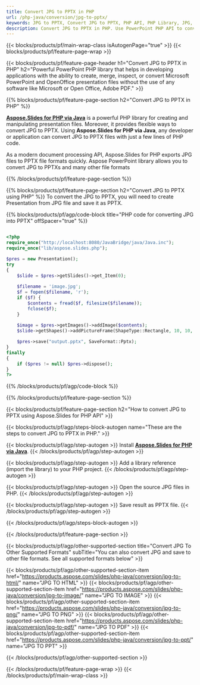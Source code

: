```yaml
---
title: Convert JPG to PPTX in PHP
url: /php-java/conversion/jpg-to-pptx/
keywords: JPG to PPTX, Convert JPG to PPTX, PHP API, PHP Library, JPG, PPTX
description: Convert JPG to PPTX in PHP. Use PowerPoint PHP API to convert JPG files to PPTX
---
```


{{< blocks/products/pf/main-wrap-class isAutogenPage="true" >}}
{{< blocks/products/pf/feature-page-wrap >}}

{{< blocks/products/pf/feature-page-header h1="Convert JPG to PPTX in PHP" h2="Powerful PowerPoint PHP library that helps in developing applications with the ability to create, merge, inspect, or convert Microsoft PowerPoint and OpenOffice presentation files without the use of any software like Microsoft or Open Office, Adobe PDF." >}}

{{% blocks/products/pf/feature-page-section h2="Convert JPG to PPTX in PHP" %}}

[**Aspose.Slides for PHP via Java**](https://products.aspose.com/slides/php-java/) is a powerful PHP library for creating and manipulating presentation files. Moreover, it provides flexible ways to convert JPG to PPTX. Using **Aspose.Slides for PHP via Java**, any developer or application can convert JPG to PPTX files with just a few lines of PHP code.

As a modern document processing API, Aspose.Slides for PHP exports JPG files to PPTX file formats quickly. Aspose PowerPoint library allows you to convert JPG to PPTXs and many other file formats

{{% /blocks/products/pf/feature-page-section %}}

{{% blocks/products/pf/feature-page-section  h2="Convert JPG to PPTX using PHP" %}}
To convert the JPG to PPTX, you will need to create Presentation from JPG file and save it as PPTX.

{{% blocks/products/pf/agp/code-block title="PHP code for converting JPG into PPTX" offSpacer="true" %}}

```php

<?php
require_once("http://localhost:8080/JavaBridge/java/Java.inc");
require_once("lib/aspose.slides.php");

$pres = new Presentation();
try
{
    $slide = $pres->getSlides()->get_Item(0);
    
    $filename = 'image.jpg';
    $f = fopen($filename, 'r');
    if ($f) {
        $contents = fread($f, filesize($filename));
        fclose($f);
    }
    
    $image = $pres->getImages()->addImage($contents);
    $slide->getShapes()->addPictureFrame(ShapeType::Rectangle, 10, 10, 100, 100, $image);

    $pres->save("output.pptx", SaveFormat::Pptx);
}
finally
{
    if ($pres != null) $pres->dispose();
}
?>
```


{{% /blocks/products/pf/agp/code-block %}}

{{% /blocks/products/pf/feature-page-section %}}

{{< blocks/products/pf/feature-page-section  h2="How to convert JPG to PPTX using Aspose.Slides for PHP API" >}}

{{< blocks/products/pf/agp/steps-block-autogen name="These are the steps to convert JPG to PPTX in PHP." >}}

{{< blocks/products/pf/agp/step-autogen >}}
Install [**Aspose.Slides for PHP via Java**](https://products.aspose.com/slides/php-java/).
{{< /blocks/products/pf/agp/step-autogen >}}

{{< blocks/products/pf/agp/step-autogen >}}
Add a library reference (import the library) to your PHP project.
{{< /blocks/products/pf/agp/step-autogen >}}

{{< blocks/products/pf/agp/step-autogen >}}
Open the source JPG files in PHP.
{{< /blocks/products/pf/agp/step-autogen >}}

{{< blocks/products/pf/agp/step-autogen >}}
Save result as PPTX file.
{{< /blocks/products/pf/agp/step-autogen >}}

{{< /blocks/products/pf/agp/steps-block-autogen >}}

{{< /blocks/products/pf/feature-page-section >}}

{{< blocks/products/pf/agp/other-supported-section title="Convert JPG To Other Supported Formats" subTitle="You can also convert JPG and save to other file formats. See all supported formats below" >}}

{{< blocks/products/pf/agp/other-supported-section-item href="https://products.aspose.com/slides/php-java/conversion/jpg-to-html/" name="JPG TO HTML" >}}
{{< blocks/products/pf/agp/other-supported-section-item href="https://products.aspose.com/slides/php-java/conversion/jpg-to-image/" name="JPG TO IMAGE" >}}
{{< blocks/products/pf/agp/other-supported-section-item href="https://products.aspose.com/slides/php-java/conversion/jpg-to-png/" name="JPG TO PNG" >}}
{{< blocks/products/pf/agp/other-supported-section-item href="https://products.aspose.com/slides/php-java/conversion/jpg-to-pdf/" name="JPG TO PDF" >}}
{{< blocks/products/pf/agp/other-supported-section-item href="https://products.aspose.com/slides/php-java/conversion/jpg-to-ppt/" name="JPG TO PPT" >}}


{{< /blocks/products/pf/agp/other-supported-section >}}

{{< /blocks/products/pf/feature-page-wrap >}}
{{< /blocks/products/pf/main-wrap-class >}}
